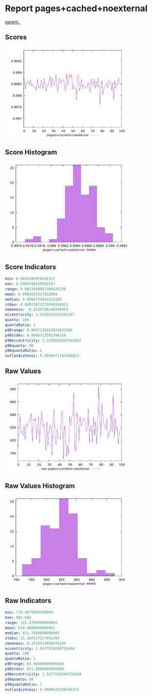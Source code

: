 # Report pages+cached+noexternal

[parent..](./..)  


## Scores

![score](./score.png)  

## Score Histogram

![hist](./hist.png)  

## Score Indicators

```yaml
min: 0.9976105978692127
max: 0.9989786639992547
range: 0.0013680661300420338
mean: 0.9984845337632694
median: 0.9984734842210169
stdev: 0.00023973275898260923
skewness: -0.6120768240436055
eccentricity: 1.5245632835564347
quanta: 100
quantaRatio: 1
p90range: 0.0007135022933832946
p90stdev: 0.9984713595394328
p90eccentricity: 1.5245632835564347
p90quanta: 90
p90quantaRatio: 1
outlandishness: 0.9999971701646053

```

## Raw Values

![raw](./raw.png)  

## Raw Values Histogram

![raw hist](./raw_hist.png)  

## Raw Indicators

```yaml
min: 770.0079999999998
max: 885.884
range: 115.8760000000002
mean: 819.4809600000001
median: 821.7000000000005
stdev: 21.104527257401454
skewness: 0.1518419850976244
eccentricity: 1.5477930209758444
quanta: 100
quantaRatio: 1
p90range: 64.50400000000104
p90stdev: 821.8880000000008
p90eccentricity: 1.5477930209758444
p90quanta: 90
p90quantaRatio: 1
outlandishness: 0.9989633586586374

```

<style>
  img {
    max-width: 80%;
  }
</style>
      
